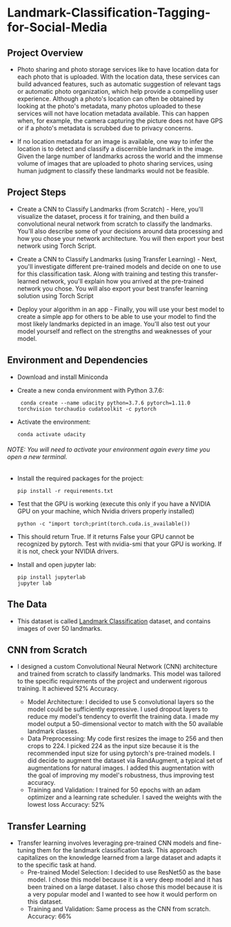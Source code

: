 # Landmark-Classification-Tagging-for-Social-Media
## Project Overview
- Photo sharing and photo storage services like to have location data for each photo that is uploaded. With the location data, these services can build advanced features, such as automatic suggestion of relevant tags or automatic photo organization, which help provide a compelling user experience. Although a photo's location can often be obtained by looking at the photo's metadata, many photos uploaded to these services will not have location metadata available. This can happen when, for example, the camera capturing the picture does not have GPS or if a photo's metadata is scrubbed due to privacy concerns.

- If no location metadata for an image is available, one way to infer the location is to detect and classify a discernible landmark in the image. Given the large number of landmarks across the world and the immense volume of images that are uploaded to photo sharing services, using human judgment to classify these landmarks would not be feasible.

## Project Steps
- Create a CNN to Classify Landmarks (from Scratch) - Here, you'll visualize the dataset, process it for training, and then build a convolutional neural network from scratch to classify the landmarks. You'll also describe some of your decisions around data processing and how you chose your network architecture. You will then export your best network using Torch Script.

- Create a CNN to Classify Landmarks (using Transfer Learning) - Next, you'll investigate different pre-trained models and decide on one to use for this classification task. Along with training and testing this transfer-learned network, you'll explain how you arrived at the pre-trained network you chose. You will also export your best transfer learning solution using Torch Script

- Deploy your algorithm in an app - Finally, you will use your best model to create a simple app for others to be able to use your model to find the most likely landmarks depicted in an image. You'll also test out your model yourself and reflect on the strengths and weaknesses of your model.


## Environment and Dependencies
- Download and install Miniconda
- Create a new conda environment with Python 3.7.6:

       conda create --name udacity python=3.7.6 pytorch=1.11.0 torchvision torchaudio cudatoolkit -c pytorch

- Activate the environment:

      conda activate udacity

###### NOTE: You will need to activate your environment again every time you open a new terminal.

- Install the required packages for the project:

      pip install -r requirements.txt

- Test that the GPU is working (execute this only if you have a NVIDIA GPU on your machine, which Nvidia drivers properly installed)

      python -c "import torch;print(torch.cuda.is_available())

- This should return True. If it returns False your GPU cannot be recognized by pytorch. Test with nvidia-smi that your GPU is working. If it is not, check your NVIDIA drivers.

- Install and open jupyter lab:

      pip install jupyterlab 
      jupyter lab

## The Data
- This dataset is called [Landmark Classification](https://udacity-dlnfd.s3-us-west-1.amazonaws.com/datasets/landmark_images.zip) dataset, and contains images of over 50 landmarks.

## CNN from Scratch
- I designed a custom Convolutional Neural Network (CNN) architecture and trained from scratch to classify landmarks. This model was tailored to the specific requirements of the project and underwent rigorous training. It achieved 52% Accuracy.

   - Model Architecture: I decided to use 5 convolutional layers so the model could be sufficiently expressive. I used dropout layers to reduce my model's tendency to overfit the training data. I made my model output a 50-dimensional vector to match with the 50 available landmark classes.
   - Data Preprocessing: My code first resizes the image to 256 and then crops to 224. I picked 224 as the input size because it is the recommended input size for using pytorch's pre-trained models. I did decide to augment the dataset via RandAugment, a typical set of augmentations for natural images. I added this augmentation with the goal of improving my model's robustness, thus improving test accuracy.
    - Training and Validation: I trained for 50 epochs with an adam optimizer and a learning rate scheduler. I saved the weights with the lowest loss
    Accuracy: 52%

## Transfer Learning
- Transfer learning involves leveraging pre-trained CNN models and fine-tuning them for the landmark classification task. This approach capitalizes on the knowledge learned from a large dataset and adapts it to the specific task at hand.
   - Pre-trained Model Selection: I decided to use ResNet50 as the base model. I chose this model because it is a very deep model and it has been trained on a large dataset. I also chose this model because it is a very popular model and I wanted to see how it would perform on this dataset.
   - Training and Validation: Same process as the CNN from scratch.
    Accuracy: 66%
